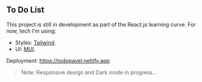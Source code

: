 ## To Do List

This project is still in development as part of the React.js learning curve. For now, tech I'm using:

- Styles: [Tailwind](https://tailwindcss.com/).
- UI: [MUI](https://mui.com/).

Deployment: https://todopavel.netlify.app

> Note: Responsive design and Dark mode in progress...
